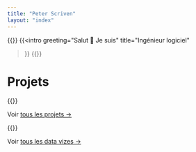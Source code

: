 ```yaml
---
title: "Peter Scriven"
layout: "index"
---
```


{{<full-height>}}
{{<intro
    greeting="Salut 👋 Je suis"
    title="Ingénieur logiciel"
>}}
{{</full-height>}}

# Projets

{{<list-projects-preview>}}

Voir [tous les projets →](/fr/projects)

{{<list-data-viz-preview>}}

Voir [tous les data vizes →](/fr/data-viz)
